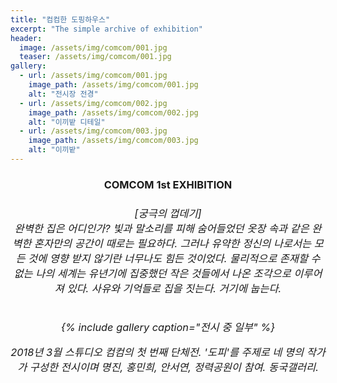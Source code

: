 ```yaml
---
title: "컴컴한 도핑하우스"
excerpt: "The simple archive of exhibition"
header:
  image: /assets/img/comcom/001.jpg
  teaser: /assets/img/comcom/001.jpg
gallery:
  - url: /assets/img/comcom/001.jpg
    image_path: /assets/img/comcom/001.jpg
    alt: "전시장 전경"
  - url: /assets/img/comcom/002.jpg
    image_path: /assets/img/comcom/002.jpg
    alt: "이끼밭 디테일"
  - url: /assets/img/comcom/003.jpg
    image_path: /assets/img/comcom/003.jpg
    alt: "이끼밭"
---
```


<center><h3>COMCOM 1st EXHIBITION<h3><center>

<h6>
[궁극의 껍데기]     
    
<div style="text-align: left"></div>  
완벽한 집은 어디인가?      
빛과 말소리를 피해 숨어들었던 옷장 속과 같은 완벽한 혼자만의 공간이 때로는 필요하다. 그러나 유약한 정신의 나로서는 모든 것에 영향 받지 않기란 너무나도 힘든 것이었다. 물리적으로 존재할 수 없는 나의 세계는 유년기에 집중했던 작은 것들에서 나온 조각으로 이루어져 있다.      
사유와 기억들로 집을 짓는다. 거기에 눕는다. <h6>       

{% include gallery caption="전시 중 일부" %}

2018년 3월 스튜디오 컴컴의 첫 번째 단체전. '도피'를 주제로 네 명의 작가가 구성한 전시이며 명진, 홍민희, 안서연, 정력공원이 참여. 동국갤러리.
